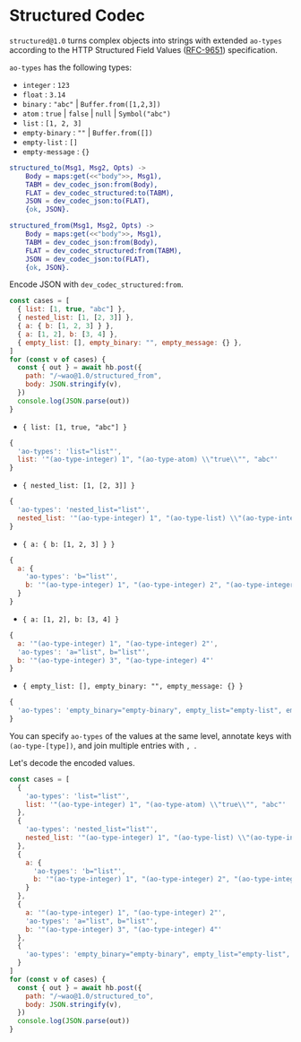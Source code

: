 # Structured Codec

`structured@1.0` turns complex objects into strings with extended `ao-types` according to the HTTP Structured Field Values ([RFC-9651](https://datatracker.ietf.org/doc/rfc9651/)) specification.

`ao-types` has the following types:

- `integer` : `123`
- `float` : `3.14`
- `binary` : `"abc"` | `Buffer.from([1,2,3])`
- `atom` : `true` | `false` | `null` | `Symbol("abc")`
- `list` : `[1, 2, 3]`
- `empty-binary` : `""` | `Buffer.from([])`
- `empty-list` : `[]`
- `empty-message` : `{}`


```erlang
structured_to(Msg1, Msg2, Opts) ->
    Body = maps:get(<<"body">>, Msg1),
    TABM = dev_codec_json:from(Body),
    FLAT = dev_codec_structured:to(TABM),
    JSON = dev_codec_json:to(FLAT),
    {ok, JSON}.

structured_from(Msg1, Msg2, Opts) ->
    Body = maps:get(<<"body">>, Msg1),
    TABM = dev_codec_json:from(Body),
    FLAT = dev_codec_structured:from(TABM),
    JSON = dev_codec_json:to(FLAT),
    {ok, JSON}.
```

Encode JSON with `dev_codec_structured:from`.

```js
const cases = [
  { list: [1, true, "abc"] },
  { nested_list: [1, [2, 3]] },
  { a: { b: [1, 2, 3] } },
  { a: [1, 2], b: [3, 4] },
  { empty_list: [], empty_binary: "", empty_message: {} },
]
for (const v of cases) {
  const { out } = await hb.post({
    path: "/~wao@1.0/structured_from",
    body: JSON.stringify(v),
  })
  console.log(JSON.parse(out))
}
```

- `{ list: [1, true, "abc"] }`

```js
{
  'ao-types': 'list="list"',
  list: '"(ao-type-integer) 1", "(ao-type-atom) \\"true\\"", "abc"'
}
```

- `{ nested_list: [1, [2, 3]] }`

```js
{
  'ao-types': 'nested_list="list"',
  nested_list: '"(ao-type-integer) 1", "(ao-type-list) \\"(ao-type-integer) 2\\", \\"(ao-type-integer) 3\\""'
}
```

- `{ a: { b: [1, 2, 3] } }`

```js
{
  a: {
    'ao-types': 'b="list"',
    b: '"(ao-type-integer) 1", "(ao-type-integer) 2", "(ao-type-integer) 3"'
  }
}
```

- `{ a: [1, 2], b: [3, 4] }`

```js
{
  a: '"(ao-type-integer) 1", "(ao-type-integer) 2"',
  'ao-types': 'a="list", b="list"',
  b: '"(ao-type-integer) 3", "(ao-type-integer) 4"'
}
```

- `{ empty_list: [], empty_binary: "", empty_message: {} }`

```js
{
  'ao-types': 'empty_binary="empty-binary", empty_list="empty-list", empty_message="empty-message"'
}
```

You can specify `ao-types` of the values at the same level, annotate keys with `(ao-type-[type])`, and join multiple entries with `, `.

Let's decode the encoded values.

```js
const cases = [
  {
    'ao-types': 'list="list"',
    list: '"(ao-type-integer) 1", "(ao-type-atom) \\"true\\"", "abc"'
  },
  {
    'ao-types': 'nested_list="list"',
    nested_list: '"(ao-type-integer) 1", "(ao-type-list) \\"(ao-type-integer) 2\\", \\"(ao-type-integer) 3\\""'
  },
  {
    a: {
      'ao-types': 'b="list"',
      b: '"(ao-type-integer) 1", "(ao-type-integer) 2", "(ao-type-integer) 3"'
    }
  },
  {
    a: '"(ao-type-integer) 1", "(ao-type-integer) 2"',
    'ao-types': 'a="list", b="list"',
    b: '"(ao-type-integer) 3", "(ao-type-integer) 4"'
  },
  {
    'ao-types': 'empty_binary="empty-binary", empty_list="empty-list", empty_message="empty-message"'
  }
]
for (const v of cases) {
  const { out } = await hb.post({
    path: "/~wao@1.0/structured_to",
    body: JSON.stringify(v),
  })
  console.log(JSON.parse(out))
}
```
